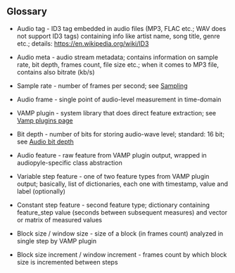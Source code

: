 ## Glossary

- Audio tag - ID3 tag embedded in audio files (MP3, FLAC etc.; WAV does not support ID3 tags) containing info like artist name, song title, genre etc.; details: https://en.wikipedia.org/wiki/ID3
- Audio meta - audio stream metadata; contains information on sample rate, bit depth, frames count, file size etc.; when it comes to MP3 file, contains also bitrate (kb/s)
- Sample rate - number of frames per second; see [Sampling](https://en.wikipedia.org/wiki/Sampling_(signal_processing))
- Audio frame - single point of audio-level measurement in time-domain

- VAMP plugin - system library that does direct feature extraction; see [Vamp plugins page](https://vamp-plugins.org/)
- Bit depth - number of bits for storing audio-wave level; standard: 16 bit; see [Audio bit depth](https://en.wikipedia.org/wiki/Audio_bit_depth)
- Audio feature - raw feature from VAMP plugin output, wrapped in audiopyle-specific class abstraction
- Variable step feature - one of two feature types from VAMP plugin output; basically, list of dictionaries, each one with timestamp, value and label (optionally)
- Constant step feature - second feature type; dictionary containing feature_step value (seconds between subsequent measures) and vector or matrix of measured values
- Block size / window size - size of a block (in frames count) analyzed in single step by VAMP plugin
- Block size increment / window increment - frames count by which block size is incremented between steps